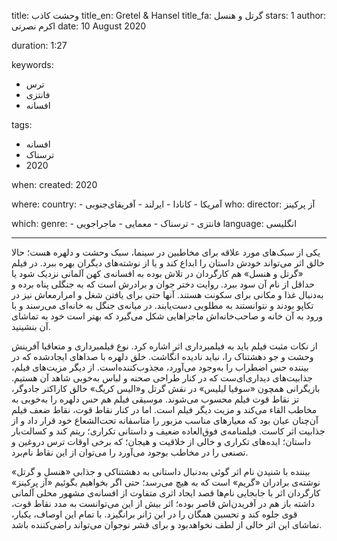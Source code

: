 
title: وحشت کاذب
title_en: Gretel & Hansel 
title_fa: گرتل و هنسل
stars: 1
author: اکرم نصرتی
date: 10 August 2020

duration: 1:27

keywords:
  - ترس
  - فانتزی
  - افسانه‌ 

tags:
  - افسانه
  - ترسناک
  - 2020  

when:
  created: 2020

where:
  country:
    - آمریکا
    - کانادا
    - ایرلند
    - آفریقای‌جنوبی
who:
  director: آز پرکینز

which:
  genre:
    - فانتزی
    - ترسناک
    - معمایی
    - ماجراجویی
  language:  انگلیسی

---

یکی از سبک‌های مورد علاقه برای مخاطبین در سینما، سبک وحشت و دلهره‌ هست؛ حالا خالق اثر می‌تواند خودش داستان را ابداع کند و یا از نوشته‌های دیگران بهره ببرد. در فیلم «گرتل و هنسل» هم کارگردان در تلاش بوده به افسانه‌ی کهن آلمانی نزدیک شود یا حداقل از نام آن سود ببرد. روایت دختر جوان و برادرش است که به جنگلی پناه برده و به‌دنبال غذا و مکانی برای سکونت هستند. آنها حتی برای یافتن شغل و امرارمعاش نیز در تکاپو بودند و نتوانستند به مطلوبی دست‌یابند. در میانه‌ی جنگل به خانه‌ای می‌رسند و با ورود به آن خانه و صاحب‌خانه‌اش ماجراهایی شکل می‌گیرد که بهتر است خود به تماشای آن بنشینید.

از نکات مثبت فیلم باید به فیلمبرداری اثر اشاره کرد. نوع فیلمبرداری و متعاقبا آفرینش وحشت و جو دهشتناک را، نباید نادیده انگاشت. خلق دلهره با صداهای ایجادشده که در بیننده حس اضطراب را به‌وجود می‌آورد، مجذوب‌کننده‌است. از دیگر مزیت‌های فیلم، جذابیت‌های دیداری‌ای‌ست که در کنار طراحی صحنه و لباس به‌خوبی شاهد آن هستیم. بازیگرانی همچون «سوفیا لیلیس» در نقش گرتل و«الیس کریگ» خالق کاراکتر جادوگر، تز نقاط قوت فیلم محسوب می‌شوند. موسیقی فیلم هم  حس دلهره را به‌خوبی به مخاطب القاء می‌کند و مزیت دیگر فیلم است. اما در کنار نقاط قوت، نقاط ضعف فیلم آن‌چنان عیان بود که معیارهای مناسب مزبور را متاسفانه تحت‌الشعاع خود قرار داد و از جذابیت اثر کاست. فیلمنامه‌ی فوق‌العاده ضعیف و داستانی تکراری؛ ریتم کند و کسالت‌بار داستان؛ ایده‌های تکراری و خالی از خلاقیت و هیجان؛ که برخی اوقات ترس دروغین و تصنعی را در مخاطب بوجود می‌آورد را می‌توان از این نقاط نام‌برد.

بیننده با شنیدن نام اثر گوئی به‌دنبال داستانی به دهشتناکی و جذابی «هنسل و گرتل» نوشته‌ی برادران «گریم» است که به هیچ می‌رسد؛ حتی اگر بخواهیم بگوئیم «آز پرکینز» کارگردان اثر با جابجایی نام‌ها قصد ایجاد اثری متفاوت از افسانه‌ی مشهور محلی آلمانی داشته باز هم در آفریدن‌اش قاصر بوده؛ اثر بیش از این می‌توانست به مدد نقاط قوت، قوی جلوه کند و تحسین همگان را در این ژانر برانگیزد. با تمام این اوصاف، یکبار، تماشای این اثر خالی از لطف نخواهدبود و برای قشر نوجوان می‌تواند راضی‌کننده باشد.